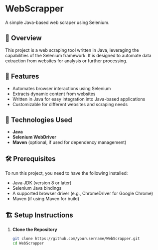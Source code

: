# WebScrapper

A simple Java-based web scraper using Selenium.

## 📌 Overview

This project is a web scraping tool written in Java, leveraging the capabilities of the Selenium framework. It is designed to automate data extraction from websites for analysis or further processing.

## 🚀 Features

- Automates browser interactions using Selenium
- Extracts dynamic content from websites
- Written in Java for easy integration into Java-based applications
- Customizable for different websites and scraping needs

## 🧰 Technologies Used

- **Java**
- **Selenium WebDriver**
- **Maven** (optional, if used for dependency management)

## 🛠️ Prerequisites

To run this project, you need to have the following installed:

- Java JDK (version 8 or later)
- Selenium Java bindings
- A supported browser driver (e.g., ChromeDriver for Google Chrome)
- Maven (if using Maven for build)

## 🏗️ Setup Instructions

1. **Clone the Repository**
   ```bash
   git clone https://github.com/yourusername/WebScrapper.git
   cd WebScrapper
